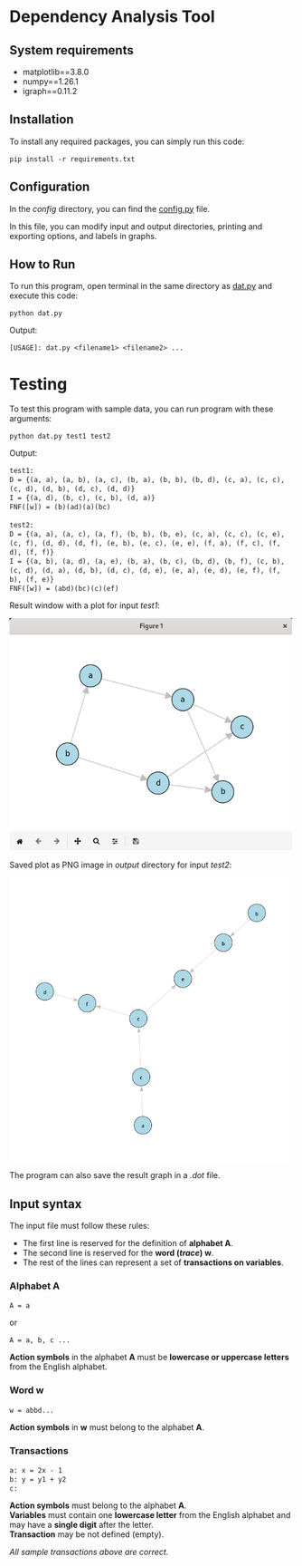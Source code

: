 # Dependency Analysis Tool
## System requirements
- matplotlib==3.8.0
- numpy==1.26.1
- igraph==0.11.2
## Installation
To install any required packages, you can simply run this code:

    pip install -r requirements.txt

## Configuration
In the *config* directory, you can find the [config.py](config/config.py) file.

In this file, you can modify input and output directories, printing and exporting options, and labels in graphs.

## How to Run
To run this program, open terminal in the same directory as [dat.py](dat.py) and execute this code:

    python dat.py

Output:

    [USAGE]: dat.py <filename1> <filename2> ...

# Testing
To test this program with sample data, you can run program with these arguments:

    python dat.py test1 test2

Output:
````
test1:
D = {(a, a), (a, b), (a, c), (b, a), (b, b), (b, d), (c, a), (c, c), (c, d), (d, b), (d, c), (d, d)}
I = {(a, d), (b, c), (c, b), (d, a)}
FNF([w]) = (b)(ad)(a)(bc)

test2:
D = {(a, a), (a, c), (a, f), (b, b), (b, e), (c, a), (c, c), (c, e), (c, f), (d, d), (d, f), (e, b), (e, c), (e, e), (f, a), (f, c), (f, d), (f, f)}
I = {(a, b), (a, d), (a, e), (b, a), (b, c), (b, d), (b, f), (c, b), (c, d), (d, a), (d, b), (d, c), (d, e), (e, a), (e, d), (e, f), (f, b), (f, e)}
FNF([w]) = (abd)(bc)(c)(ef)
````

Result window with a plot for input *test1*:

<img src="images/test1_plot_window.png" alt="Result plot for test1" width="500"/>

Saved plot as PNG image in *output* directory for input *test2*:

<img src="outputs/test2_plot.png" alt="Result plot for test1" width="500"/>

The program can also save the result graph in a *.dot* file.

## Input syntax
The input file must follow these rules:
- The first line is reserved for the definition of **alphabet A**.
- The second line is reserved for the **word (*trace*) w**.
- The rest of the lines can represent a set of **transactions on variables**.

### Alphabet **A**
    A = a
or
    
    A = a, b, c ...
**Action symbols** in the alphabet **A** must be **lowercase or uppercase letters** from the English alphabet.

### Word **w**
    w = abbd...
**Action symbols** in **w** must belong to the alphabet **A**.

### Transactions
````
a: x = 2x - 1
b: y = y1 + y2
c:
````
**Action symbols** must belong to the alphabet **A**. <br>
**Variables** must contain one **lowercase letter** from the English alphabet and may have a **single digit** after the letter. <br>
**Transaction** may be not defined (empty).

*All sample transactions above are correct.*
